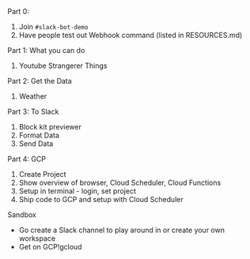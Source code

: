 Part 0:
1. Join `#slack-bot-demo`
2. Have people test out Webhook command (listed in RESOURCES.md)

Part 1: What you can do
1. Youtube Strangerer Things

Part 2: Get the Data
1. Weather

Part 3: To Slack
1. Block kit previewer
2. Format Data
3. Send Data

Part 4: GCP
1. Create Project
2. Show overview of browser, Cloud Scheduler, Cloud Functions
3. Setup in terminal - login, set project
3. Ship code to GCP and setup with Cloud Scheduler

Sandbox
- Go create a Slack channel to play around in or create your own workspace
- Get on GCP!gcloud